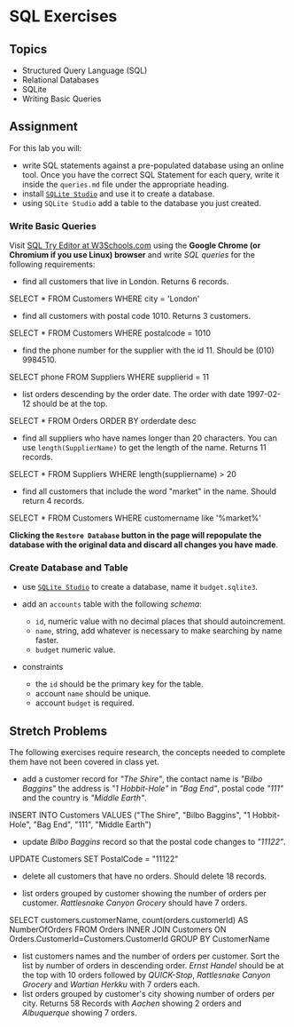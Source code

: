 # SQL Exercises

## Topics

- Structured Query Language (SQL)
- Relational Databases
- SQLite
- Writing Basic Queries

## Assignment

For this lab you will:

- write SQL statements against a pre-populated database using an online tool. Once you have the correct SQL Statement for each query, write it inside the `queries.md` file under the appropriate heading.
- install [`SQLite Studio`](https://sqlitestudio.pl/index.rvt) and use it to create a database.
- using `SQLite Studio` add a table to the database you just created.

### Write Basic Queries

Visit [SQL Try Editor at W3Schools.com](https://www.w3schools.com/Sql/tryit.asp?filename=trysql_select_top) using the **Google Chrome (or Chromium if you use Linux) browser** and write _SQL queries_ for the following requirements:

- find all customers that live in London. Returns 6 records.

SELECT * FROM Customers WHERE city = 'London'

- find all customers with postal code 1010. Returns 3 customers.

SELECT * FROM Customers WHERE postalcode = 1010

- find the phone number for the supplier with the id 11. Should be (010) 9984510.

SELECT phone FROM Suppliers WHERE supplierid = 11

- list orders descending by the order date. The order with date 1997-02-12 should be at the top.

SELECT * FROM Orders ORDER BY orderdate desc

- find all suppliers who have names longer than 20 characters. You can use `length(SupplierName)` to get the length of the name. Returns 11 records.

SELECT * FROM Suppliers WHERE length(suppliername) > 20

- find all customers that include the word "market" in the name. Should return 4 records.

SELECT * FROM Customers WHERE customername like '%market%'


**Clicking the `Restore Database` button in the page will repopulate the database with the original data and discard all changes you have made**.

### Create Database and Table

- use [`SQLite Studio`](https://sqlitestudio.pl/index.rvt) to create a database, name it `budget.sqlite3`.
- add an `accounts` table with the following _schema_:

  - `id`, numeric value with no decimal places that should autoincrement.
  - `name`, string, add whatever is necessary to make searching by name faster.
  - `budget` numeric value.

- constraints
  - the `id` should be the primary key for the table.
  - account `name` should be unique.
  - account `budget` is required.

## Stretch Problems

The following exercises require research, the concepts needed to complete them have not been covered in class yet.

- add a customer record for _"The Shire"_, the contact name is _"Bilbo Baggins"_ the address is _"1 Hobbit-Hole"_ in _"Bag End"_, postal code _"111"_ and the country is _"Middle Earth"_.

INSERT INTO Customers
VALUES ("The Shire", "Bilbo Baggins", "1 Hobbit-Hole", "Bag End", "111", "Middle Earth")

- update _Bilbo Baggins_ record so that the postal code changes to _"11122"_.

UPDATE Customers SET PostalCode = "11122"

- delete all customers that have no orders. Should delete 18 records.


- list orders grouped by customer showing the number of orders per customer. _Rattlesnake Canyon Grocery_ should have 7 orders.

SELECT customers.customerName, count(orders.customerId) AS NumberOfOrders
FROM Orders
INNER JOIN Customers ON Orders.CustomerId=Customers.CustomerId
GROUP BY CustomerName

- list customers names and the number of orders per customer. Sort the list by number of orders in descending order. _Ernst Handel_ should be at the top with 10 orders followed by _QUICK-Stop_, _Rattlesnake Canyon Grocery_ and _Wartian Herkku_ with 7 orders each.
- list orders grouped by customer's city showing number of orders per city. Returns 58 Records with _Aachen_ showing 2 orders and _Albuquerque_ showing 7 orders.
